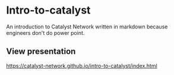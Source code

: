 # Intro-to-catalyst
An introduction to Catalyst Network written in markdown because engineers don't do power point.

## View presentation
https://catalyst-network.github.io/intro-to-catalyst/index.html
